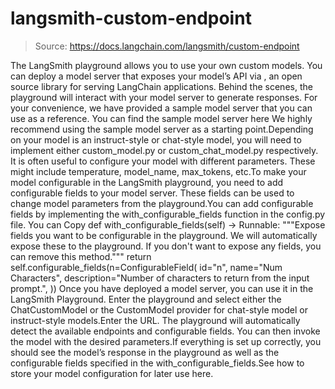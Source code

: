 # langsmith-custom-endpoint

> Source: https://docs.langchain.com/langsmith/custom-endpoint

The LangSmith playground allows you to use your own custom models. You can deploy a model server that exposes your model’s API via , an open source library for serving LangChain applications. Behind the scenes, the playground will interact with your model server to generate responses.
For your convenience, we have provided a sample model server that you can use as a reference. You can find the sample model server here We highly recommend using the sample model server as a starting point.Depending on your model is an instruct-style or chat-style model, you will need to implement either custom_model.py or custom_chat_model.py respectively.
It is often useful to configure your model with different parameters. These might include temperature, model_name, max_tokens, etc.To make your model configurable in the LangSmith playground, you need to add configurable fields to your model server. These fields can be used to change model parameters from the playground.You can add configurable fields by implementing the with_configurable_fields function in the config.py file. You can
Copy
def with_configurable_fields(self) -> Runnable: """Expose fields you want to be configurable in the playground. We will automatically expose these to the playground. If you don't want to expose any fields, you can remove this method.""" return self.configurable_fields(n=ConfigurableField( id="n", name="Num Characters", description="Number of characters to return from the input prompt.", ))
Once you have deployed a model server, you can use it in the LangSmith Playground. Enter the playground and select either the ChatCustomModel or the CustomModel provider for chat-style model or instruct-style models.Enter the URL. The playground will automatically detect the available endpoints and configurable fields. You can then invoke the model with the desired parameters.If everything is set up correctly, you should see the model’s response in the playground as well as the configurable fields specified in the with_configurable_fields.See how to store your model configuration for later use here.